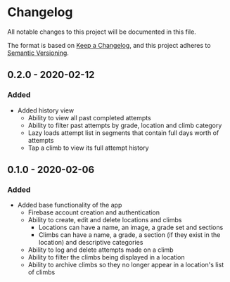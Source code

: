 # Changelog

All notable changes to this project will be documented in this file.

The format is based on [Keep a Changelog](https://keepachangelog.com/en/1.0.0/),
and this project adheres to [Semantic Versioning](https://semver.org/spec/v2.0.0.html).

## 0.2.0 - 2020-02-12

### Added

- Added history view
    - Ability to view all past completed attempts
    - Ability to filter past attempts by grade, location and climb category
    - Lazy loads attempt list in segments that contain full days worth of attempts
    - Tap a climb to view its full attempt history

## 0.1.0 - 2020-02-06

### Added

- Added base functionality of the app
    - Firebase account creation and authentication
    - Ability to create, edit and delete locations and climbs
        - Locations can have a name, an image, a grade set and sections
        - Climbs can have a name, a grade, a section (if they exist in the location) and descriptive categories
    - Ability to log and delete attempts made on a climb
    - Ability to filter the climbs being displayed in a location
    - Ability to archive climbs so they no longer appear in a location's list of climbs
